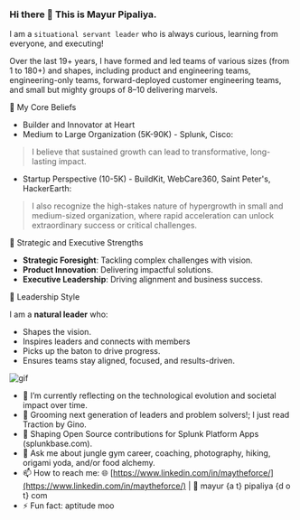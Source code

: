 ### Hi there 👋 This is Mayur Pipaliya. 

I am a `situational servant leader` who is always curious, learning from everyone, and executing! 

Over the last 19+ years, I have formed and led teams of various sizes (from 1 to 180+) and shapes, including product and engineering teams, engineering-only teams, forward-deployed customer engineering teams, and small but mighty groups of 8–10 delivering marvels.


🌟 My Core Beliefs

- Builder and Innovator at Heart
- Medium to Large Organization (5K-90K) - Splunk, Cisco:
>   I believe that sustained growth can lead to transformative, long-lasting impact.
- Startup Perspective (10-5K) - BuildKit, WebCare360, Saint Peter's, HackerEarth:
>   I also recognize the high-stakes nature of hypergrowth in small and medium-sized organization, where rapid acceleration can unlock extraordinary success or critical challenges.

🧠 Strategic and Executive Strengths
- **Strategic Foresight**: Tackling complex challenges with vision.
- **Product Innovation**: Delivering impactful solutions.
- **Executive Leadership**: Driving alignment and business success.

🎯 Leadership Style

I am a **natural leader** who:
- Shapes the vision.
- Inspires leaders and connects with members
- Picks up the baton to drive progress.
- Ensures teams stay aligned, focused, and results-driven.


![gif](https://media3.giphy.com/media/FPbnShq1h1IS5FQyPD/giphy.gif)

- 🔭 I’m currently reflecting on the technological evolution and societal impact over time.
- 🌱 Grooming next generation of leaders and problem solvers!; I just read Traction by Gino.
- 👯 Shaping Open Source contributions for Splunk Platform Apps (splunkbase.com).
- 💬 Ask me about jungle gym career, coaching, photography, hiking, origami yoda, and/or food alchemy.
- 📫 How to reach me: 🌐 [https://www.linkedin.com/in/maytheforce/](https://www.linkedin.com/in/maytheforce/) | 📧 mayur {a t} pipaliya {d o t} com
- ⚡ Fun fact: aptitude moo

